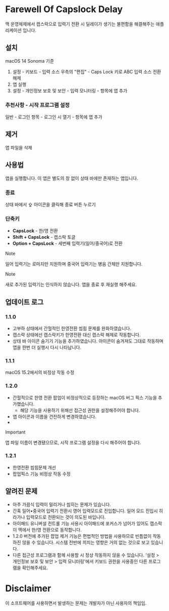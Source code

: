 # Farewell Of Capslock Delay
맥 운영체제에서 캡스락으로 입력기 전환 시 딜레이가 생기는 불편함을 해결해주는 애플리케이션 입니다.

## 설치
macOS 14 Sonoma 기준
1. 설정 - 키보드 - 입력 소스 우측의 "편집" - Caps Lock 키로 ABC 입력 소스 전환 해제
2. 앱 실행
3. 설정 - 개인정보 보호 및 보안 - 입력 모니터링 - 항목에 앱 추가

### 추천사항 - 시작 프로그램 설정
일반 - 로그인 항목 - 로그인 시 열기 - 항목에 앱 추가

## 제거
앱 파일을 삭제

## 사용법
앱을 실행합니다. 이 앱은 별도의 창 없이 상태 바에만 존재하는 앱입니다.
### 종료
상태 바에서 ⇪ 아이콘을 클릭해 종료 버튼 누르기
### 단축키
* **CapsLock** - 한/영 전환
* **Shift + CapsLock** - 캡스락 토글
* **Option + CapsLock** - 세번째 입력기(일어/중국어)로 전환

> [!Note]
> 일어 입력기는 로마지만 지원하며 중국어 입력기는 병음 간체만 지원합니다.

> [!Note]
> 새로 추가된 입력기는 인식하지 않습니다. 앱을 종료 후 재실행 해주세요.

## 업데이트 로그
### 1.1.0
* 고부하 상태에서 간헐적인 한영전환 씹힘 문제를 완화하였습니다.
* 캡스락 상태에선 캡스락키가 한영전환 대신 캡스락 해제로 작동합니다.
* 상태 바 아이콘 숨기기 기능을 추가하였습니다. 아이콘이 숨겨져도 그대로 작동하며 앱을 한번 더 실행시 다시 나타납니다.

### 1.1.1
macOS 15.2에서의 비정상 작동 수정

### 1.2.0
* 간헐적으로 한영 전환 팝업이 비정상적으로 등장하는 macOS 버그 픽스 기능을 추가했습니다.
	* 해당 기능을 사용하기 위해선 접근성 권한을 설정해주어야 합니다.
* 앱 아이콘과 이름을 건전하게 변경하였습니다.
* 
> [!Important]
> 앱 파일 이름이 변경됐으므로, 시작 프로그램 설정을 다시 해주어야 합니다.

### 1.2.1
* 한영전환 씹힘문제 개선
* 팝업픽스 기능 비정상 작동 수정

## 알려진 문제
* 아주 가끔식 입력이 밀리거나 씹히는 문제가 있습니다.
* 간혹 일어•중국어 입력기 전환시 영어 입력모드로 진입합니다. 일어 모드 진입시 히라가나 입력모드로 전환되는 것이 의도된 바입니다.
* 아이패드 유니버설 컨트롤 기능 사용시 아이패드에 포커스가 넘어가 있어도 캡스락이 맥에서 한/영 전환으로 동작합니다.
* 1.2.0 버전에 추가된 팝업 제거 기능은 편법적인 방법을 사용하므로 빈틈없이 작동하진 않을 수 있습니다. 시스템 전반에 끼치는 영향은 거의 없는 것으로 보고 있습니다.
* 다른 접근성 프로그램과 함께 사용할 시 정상 작동하지 않을 수 있습니다. '설정 > 개인정보 보호 및 보안 > 입력 모니터링'에서 키보드 권한을 사용중인 다른 프로그램을 확인해주세요.

# Disclaimer
이 소프트웨어를 사용하면서 발생하는 문제는 개발자가 아닌 사용자의 책임임.
